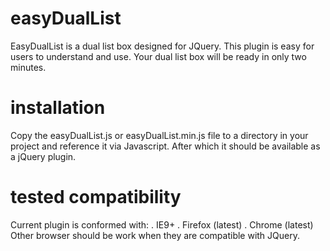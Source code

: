 # easyDualList
EasyDualList is a dual list box designed for JQuery. This plugin is easy for users to understand and use. Your dual list box will be ready in only two minutes.

# installation
Copy the easyDualList.js or easyDualList.min.js file to a directory in your project and reference it via Javascript. After which it should be available as a jQuery plugin.

# tested compatibility
Current plugin is conformed with:
. IE9+
. Firefox (latest)
. Chrome (latest)
Other browser should be work when they are compatible with JQuery. 
